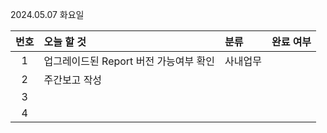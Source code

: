 2024.05.07 화요일

| 번호 | 오늘 할 것                             | 분류     | 완료 여부 |
| :--: | :------------------------------------- | :------- | :-------: |
|  1   | 업그레이드된 Report 버전 가능여부 확인 | 사내업무 |           |
|  2   | 주간보고 작성                          |          |           |
|  3   |                                        |          |           |
|  4   |                                        |          |           |



